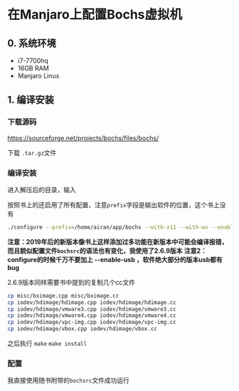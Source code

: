# 在Manjaro上配置Bochs虚拟机

## 0. 系统环境

+ i7-7700hq
+ 16GB RAM
+ Manjaro Linux

## 1. 编译安装

### 下载源码 

https://sourceforge.net/projects/bochs/files/bochs/

下载 `.tar.gz`文件

### 编译安装

进入解压后的目录，输入

按照书上的还启用了所有配置，注意`prefix`字段是输出软件的位置，这个书上没有

```bash
./configure --prefix=/home/airan/app/bochs --with-x11 --with-wx --enable-debugger --enable-disasm --enable-all-optimizations --enable-readline --enable-long-phy-address --enable-ltdl-install --enable-idle-hack --enable-plugins --enable-a20-pin --enable-x86-64 --enable-smp --enable-cpu-level=6 --enable-large-ramfile --enable-repeat-speedups --enable-fast-function-calls --enable-handlers-chaining --enable-trace-linking --enable-configurable-msrs --enable-show-ips --enable-cpp --enable-debugger-gui --enable-iodebug --enable-logging --enable-assert-checks --enable-fpu --enable-vmx=2 --enable-svm --enable-3dnow --enable-alignment-check --enable-monitor-mwait --enable-avx --enable-evex --enable-x86-debugger --enable-pci --enable-voodoo
```

**注意：2019年后的新版本像书上这样添加过多功能在新版本中可能会编译报错，而且貌似配置文件`bochsrc`的语法也有变化，我使用了2.6.9版本**
**注意2：configure的时候千万不要加上 --enable-usb ，软件绝大部分的版本usb都有bug**

2.6.9版本同样需要书中提到的复制几个cc文件

```zsh
cp misc/bximage.cpp misc/bximage.cc
cp iodev/hdimage/hdimage.cpp iodev/hdimage/hdimage.cc
cp iodev/hdimage/vmware3.cpp iodev/hdimage/vmware3.cc
cp iodev/hdimage/vmware4.cpp iodev/hdimage/vmware4.cc
cp iodev/hdimage/vpc-img.cpp iodev/hdimage/vpc-img.cc
cp iodev/hdimage/vbox.cpp iodev/hdimage/vbox.cc
```

之后执行 `make` `make install`

### 配置

我直接使用随书附带的`bochsrc`文件成功运行